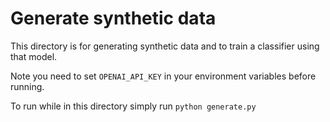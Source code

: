 # Generate synthetic data

This directory is for generating synthetic data and to train a classifier using that model. 

Note you need to set ```OPENAI_API_KEY``` in your environment variables before running.

To run while in this directory simply run ```python generate.py```